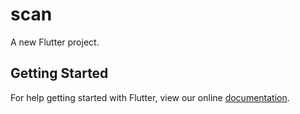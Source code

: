 # scan

A new Flutter project.

## Getting Started

For help getting started with Flutter, view our online
[documentation](https://flutter.io/).

